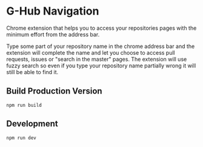# G-Hub Navigation

Chrome extension that helps you to access your repositories pages with the minimum effort from the address bar.

Type some part of your repository name in the chrome address bar and the extension will complete the name and let you choose to access pull requests, issues or "search in the master" pages. The extension will use fuzzy search so even if you type your repository name partially wrong it will still be able to find it.

## Build Production Version

```
npm run build
```

## Development

```
npm run dev
```